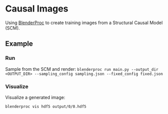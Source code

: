 # Causal Images

Using [BlenderProc](https://github.com/DLR-RM/BlenderProc) to create training images from a Structural Causal Model (SCM).

## Example

### Run

Sample from the SCM and render:
`blenderproc run main.py --output_dir <OUTPUT_DIR> --sampling_config sampling.json --fixed_config fixed.json`

### Visualize

Visualize a generated image:

`blenderproc vis hdf5 output/0/0.hdf5`
